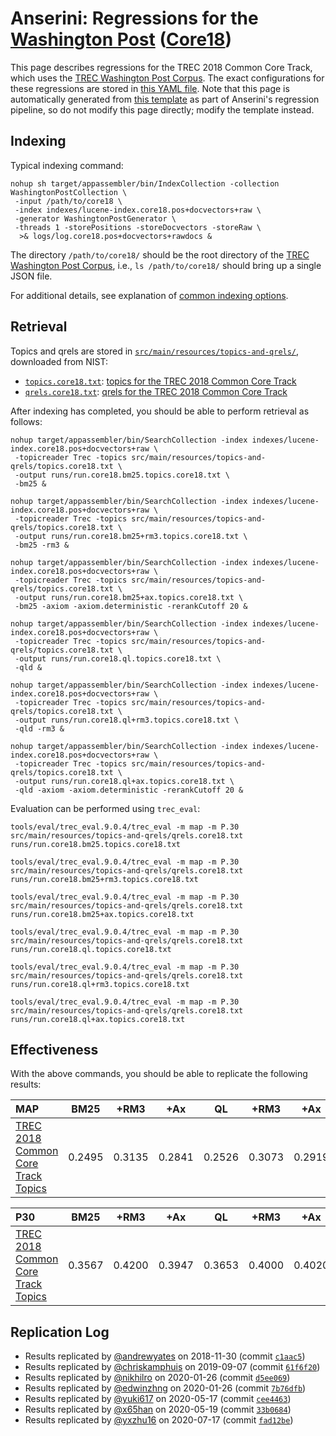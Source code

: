 # Anserini: Regressions for the [Washington Post](https://trec.nist.gov/data/wapost/) ([Core18](https://trec-core.github.io/2018/))

This page describes regressions for the TREC 2018 Common Core Track, which uses the [TREC Washington Post Corpus](https://trec.nist.gov/data/wapost/).
The exact configurations for these regressions are stored in [this YAML file](../src/main/resources/regression/core18.yaml).
Note that this page is automatically generated from [this template](../src/main/resources/docgen/templates/core18.template) as part of Anserini's regression pipeline, so do not modify this page directly; modify the template instead.

## Indexing

Typical indexing command:

```
nohup sh target/appassembler/bin/IndexCollection -collection WashingtonPostCollection \
 -input /path/to/core18 \
 -index indexes/lucene-index.core18.pos+docvectors+raw \
 -generator WashingtonPostGenerator \
 -threads 1 -storePositions -storeDocvectors -storeRaw \
  >& logs/log.core18.pos+docvectors+rawdocs &
```

The directory `/path/to/core18/` should be the root directory of the [TREC Washington Post Corpus](https://trec.nist.gov/data/wapost/), i.e., `ls /path/to/core18/`
should bring up a single JSON file.

For additional details, see explanation of [common indexing options](common-indexing-options.md).

## Retrieval

Topics and qrels are stored in [`src/main/resources/topics-and-qrels/`](../src/main/resources/topics-and-qrels/), downloaded from NIST:

+ [`topics.core18.txt`](../src/main/resources/topics-and-qrels/topics.core18.txt): [topics for the TREC 2018 Common Core Track](https://trec.nist.gov/data/core/topics2018.txt)
+ [`qrels.core18.txt`](../src/main/resources/topics-and-qrels/qrels.core18.txt): [qrels for the TREC 2018 Common Core Track](https://trec.nist.gov/data/core/qrels2018.txt)

After indexing has completed, you should be able to perform retrieval as follows:

```
nohup target/appassembler/bin/SearchCollection -index indexes/lucene-index.core18.pos+docvectors+raw \
 -topicreader Trec -topics src/main/resources/topics-and-qrels/topics.core18.txt \
 -output runs/run.core18.bm25.topics.core18.txt \
 -bm25 &

nohup target/appassembler/bin/SearchCollection -index indexes/lucene-index.core18.pos+docvectors+raw \
 -topicreader Trec -topics src/main/resources/topics-and-qrels/topics.core18.txt \
 -output runs/run.core18.bm25+rm3.topics.core18.txt \
 -bm25 -rm3 &

nohup target/appassembler/bin/SearchCollection -index indexes/lucene-index.core18.pos+docvectors+raw \
 -topicreader Trec -topics src/main/resources/topics-and-qrels/topics.core18.txt \
 -output runs/run.core18.bm25+ax.topics.core18.txt \
 -bm25 -axiom -axiom.deterministic -rerankCutoff 20 &

nohup target/appassembler/bin/SearchCollection -index indexes/lucene-index.core18.pos+docvectors+raw \
 -topicreader Trec -topics src/main/resources/topics-and-qrels/topics.core18.txt \
 -output runs/run.core18.ql.topics.core18.txt \
 -qld &

nohup target/appassembler/bin/SearchCollection -index indexes/lucene-index.core18.pos+docvectors+raw \
 -topicreader Trec -topics src/main/resources/topics-and-qrels/topics.core18.txt \
 -output runs/run.core18.ql+rm3.topics.core18.txt \
 -qld -rm3 &

nohup target/appassembler/bin/SearchCollection -index indexes/lucene-index.core18.pos+docvectors+raw \
 -topicreader Trec -topics src/main/resources/topics-and-qrels/topics.core18.txt \
 -output runs/run.core18.ql+ax.topics.core18.txt \
 -qld -axiom -axiom.deterministic -rerankCutoff 20 &
```

Evaluation can be performed using `trec_eval`:

```
tools/eval/trec_eval.9.0.4/trec_eval -m map -m P.30 src/main/resources/topics-and-qrels/qrels.core18.txt runs/run.core18.bm25.topics.core18.txt

tools/eval/trec_eval.9.0.4/trec_eval -m map -m P.30 src/main/resources/topics-and-qrels/qrels.core18.txt runs/run.core18.bm25+rm3.topics.core18.txt

tools/eval/trec_eval.9.0.4/trec_eval -m map -m P.30 src/main/resources/topics-and-qrels/qrels.core18.txt runs/run.core18.bm25+ax.topics.core18.txt

tools/eval/trec_eval.9.0.4/trec_eval -m map -m P.30 src/main/resources/topics-and-qrels/qrels.core18.txt runs/run.core18.ql.topics.core18.txt

tools/eval/trec_eval.9.0.4/trec_eval -m map -m P.30 src/main/resources/topics-and-qrels/qrels.core18.txt runs/run.core18.ql+rm3.topics.core18.txt

tools/eval/trec_eval.9.0.4/trec_eval -m map -m P.30 src/main/resources/topics-and-qrels/qrels.core18.txt runs/run.core18.ql+ax.topics.core18.txt
```

## Effectiveness

With the above commands, you should be able to replicate the following results:

MAP                                     | BM25      | +RM3      | +Ax       | QL        | +RM3      | +Ax       |
:---------------------------------------|-----------|-----------|-----------|-----------|-----------|-----------|
[TREC 2018 Common Core Track Topics](../src/main/resources/topics-and-qrels/topics.core18.txt)| 0.2495    | 0.3135    | 0.2841    | 0.2526    | 0.3073    | 0.2919    |


P30                                     | BM25      | +RM3      | +Ax       | QL        | +RM3      | +Ax       |
:---------------------------------------|-----------|-----------|-----------|-----------|-----------|-----------|
[TREC 2018 Common Core Track Topics](../src/main/resources/topics-and-qrels/topics.core18.txt)| 0.3567    | 0.4200    | 0.3947    | 0.3653    | 0.4000    | 0.4020    |

## Replication Log

+ Results replicated by [@andrewyates](https://github.com/andrewyates) on 2018-11-30 (commit [`c1aac5`](https://github.com/castorini/Anserini/commit/c1aac5e353e2ab77db3e7106cb4c017a09ce0fe9))
+ Results replicated by [@chriskamphuis](https://github.com/chriskamphuis) on 2019-09-07 (commit [`61f6f20`](https://github.com/castorini/anserini/commit/61f6f20ff6872484966ea1badcdcdcebf1eea852))
+ Results replicated by [@nikhilro](https://github.com/nikhilro) on 2020-01-26 (commit [`d5ee069`](https://github.com/castorini/anserini/commit/d5ee069399e6a306d7685bda756c1f19db721156))
+ Results replicated by [@edwinzhng](https://github.com/edwinzhng) on 2020-01-26 (commit [`7b76dfb`](https://github.com/castorini/anserini/commit/7b76dfbea7e0c01a3a5dc13e74f54852c780ec9b))
+ Results replicated by [@yuki617](https://github.com/yuki617) on 2020-05-17 (commit [`cee4463`](https://github.com/castorini/anserini/commit/cee446338137415899436f0b2f2d738769745cde))
+ Results replicated by [@x65han](https://github.com/x65han) on 2020-05-19 (commit [`33b0684`](https://github.com/castorini/anserini/commit/33b068437c4582067486e5fe79dfbecb8d4a145c))
+ Results replicated by [@yxzhu16](https://github.com/yxzhu16) on 2020-07-17 (commit [`fad12be`](https://github.com/castorini/anserini/commit/fad12be2e37a075100707c3a674eb67bc0aa57ef))
